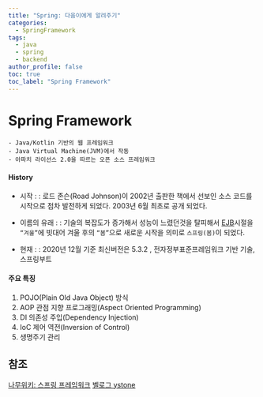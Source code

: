 ```yaml
---
title: "Spring: 다움이에게 알려주기"
categories:
  - SpringFramework
tags:
  - java
  - spring
  - backend
author_profile: false
toc: true
toc_label: "Spring Framework"
---
```


# Spring Framework
```
- Java/Kotlin 기반의 웹 프레임워크
- Java Virtual Machine(JVM)에서 작동
- 아파치 라이선스 2.0을 따르는 오픈 소스 프레임워크
```
#### History
 - 시작 : 
:   로드 존슨(Road Johnson)이 2002년 출판한 책에서 선보인 소스 코드를 시작으로 점차 발전하게 되었다.
2003년 6월 최초로 공개 되었다.

 - 이름의 유래 : 
:   기술의 복잡도가 증가해서 성능이 느렸던것을 탈피해서 
[EJB](/glossary/java/ejb/)시절을 `“겨울”`에 빗대어 겨울 후의 `“봄”`으로 새로운 시작을 의미로 `스프링(봄)`이 되었다.

 - 현재 : 
 :  2020년 12월 기준 최신버전은 5.3.2 , 전자정부표준프레임워크 기반 기술, 스프링부트


#### 주요 특징
 1. POJO(Plain Old Java Object) 방식
 2. AOP 관점 지향 프로그래밍(Aspect Oriented Programming)
 3. DI 의존성 주입(Dependency Injection)
 4. IoC 제어 역전(Inversion of Control)
 5. 생명주기 관리


## 참조
[나무위키: 스프링 프레임워크](https://namu.wiki/w/Spring(%ED%94%84%EB%A0%88%EC%9E%84%EC%9B%8C%ED%81%AC)?from=%EC%8A%A4%ED%94%84%EB%A7%81%20%ED%94%84%EB%A0%88%EC%9E%84%EC%9B%8C%ED%81%AC)
[벨로그 ystone](https://velog.io/@ljinsk3/Spring%EC%9D%84-%EC%82%AC%EC%9A%A9%ED%95%98%EB%8A%94-%EC%9D%B4%EC%9C%A0)




